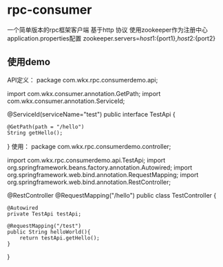 # rpc-consumer
一个简单版本的rpc框架客户端 基于http 协议 使用zookeeper作为注册中心 
application.properties配置
zookeeper.servers=${host1}:${port1},${host2}:${port2}

## 使用demo
API定义：
package com.wkx.rpc.consumerdemo.api;

import com.wkx.consumer.annotation.GetPath;
import com.wkx.consumer.annotation.ServiceId;

@ServiceId(serviceName="test")
public interface TestApi {

    @GetPath(path = "/hello")
    String getHello();
}
使用：
package com.wkx.rpc.consumerdemo.controller;

import com.wkx.rpc.consumerdemo.api.TestApi;
import org.springframework.beans.factory.annotation.Autowired;
import org.springframework.web.bind.annotation.RequestMapping;
import org.springframework.web.bind.annotation.RestController;

@RestController
@RequestMapping("/hello")
public class TestController {

    @Autowired
    private TestApi testApi;

    @RequestMapping("/test")
    public String helloWorld(){
        return testApi.getHello();
    }
}









